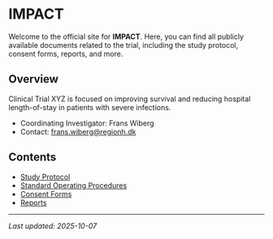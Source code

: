 # IMPACT

Welcome to the official site for **IMPACT**. Here, you can find all publicly available documents related to the trial, including the study protocol, consent forms, reports, and more.

## Overview

Clinical Trial XYZ is focused on improving survival and reducing hospital length-of-stay in patients with severe infections.  

- Coordinating Investigator: Frans Wiberg
- Contact: frans.wiberg@regionh.dk

## Contents

- [Study Protocol](protocols/index.md)
- [Standard Operating Procedures](SOPs/index.md)
- [Consent Forms](consent-forms/consent-form-v1.pdf)
- [Reports](reports/interim-report.pdf)

---

_Last updated: 2025-10-07_
